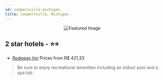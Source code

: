 ```yaml
---
id: coopersville-michigan
title: Coopersville, Michigan
---
```


<center><img src="https://i.travelapi.com/hotels/1000000/210000/200700/200621/e4277c83_z.jpg" alt="Featured Image" /></center>


##  2 star hotels - ⭐️⭐️

-    [Rodeway Inn](https://us.hurb.com/hotels/coopersville/rodeway-inn-JNP-JP182800?cmp=18055) Prices from R$ 421,33
   > Be sure to enjoy recreational amenities including an indoor pool and a spa tub.
